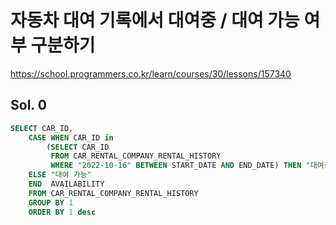 # 자동차 대여 기록에서 대여중 / 대여 가능 여부 구분하기
https://school.programmers.co.kr/learn/courses/30/lessons/157340

## Sol. 0
```sql
SELECT CAR_ID,
    CASE WHEN CAR_ID in 
        (SELECT CAR_ID 
         FROM CAR_RENTAL_COMPANY_RENTAL_HISTORY
         WHERE "2022-10-16" BETWEEN START_DATE AND END_DATE) THEN "대여중"
    ELSE "대여 가능"
    END  AVAILABILITY
    FROM CAR_RENTAL_COMPANY_RENTAL_HISTORY
    GROUP BY 1
    ORDER BY 1 desc
```